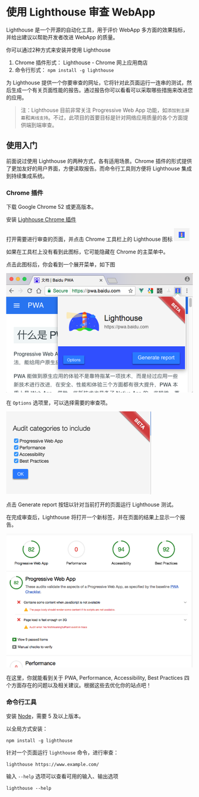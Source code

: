 # 使用 Lighthouse 审查 WebApp

Lighthouse 是一个开源的自动化工具，用于评价 WebApp 多方面的效果指标，并给出建议以帮助开发者改进 WebApp 的质量。

你可以通过2种方式来安装并使用 Lighthouse

1. Chrome 插件形式： Lighthouse - Chrome 网上应用商店
2. 命令行形式： `npm install -g lighthouse`

为 Lighthouse 提供一个你要审查的网址，它将针对此页面运行一连串的测试，然后生成一个有关页面性能的报告。通过报告你可以看看可以采取哪些措施来改进您的应用。

> 注：Lighthouse 目前非常关注 Progressive Web App 功能，如`添加到主屏幕`和`离线支持`。不过，此项目的首要目标是针对网络应用质量的各个方面提供端到端审查。

## 使用入门

前面说过使用 Lighthouse 的两种方式，各有适用场景。Chrome 插件的形式提供了更加友好的用户界面，方便读取报告。而命令行工具则方便将 Lighthouse 集成到持续集成系统。

### Chrome 插件

下载 Google Chrome 52 或更高版本。

安装 [Lighhouse Chrome 插件](https://security.stackexchange.com/questions/20803/how-does-ssl-tls-work)

打开需要进行审查的页面，并点击 Chrome 工具栏上的 Lighthouse 图标 ![icon](./images/lighthouse-ext.png)

如果在工具栏上没有看到此图标，它可能隐藏在 Chrome 的主菜单中。

点击此图标后，你会看到一个展开菜单，如下图

![menu](./images/lighthouse-show.png)

在 `Options` 选项里，可以选择需要的审查项。

![menu](./images/lighthouse-option.png)

点击 Generate report 按钮以针对当前打开的页面运行 Lighthouse 测试。

在完成审查后，Lighthouse 将打开一个新标签，并在页面的结果上显示一个报告。

![report](./images/lighthouse-report.png)

在这里，你就能看到关于 PWA, Performance, Accessibility, Best Practices 四个方面存在的问题以及相关建议。根据这些去优化你的站点吧！

### 命令行工具

安装 [Node](https://nodejs.org/zh-cn/download/)，需要 5 及以上版本。

以全局方式安装：

```shell
npm install -g lighthouse
```

针对一个页面运行 `lighthouse` 命令，进行审查：

```shell
lighthouse https://www.example.com/
```

输入 `--help` 选项可以查看可用的输入、输出选项

```shell
lighthouse --help
```